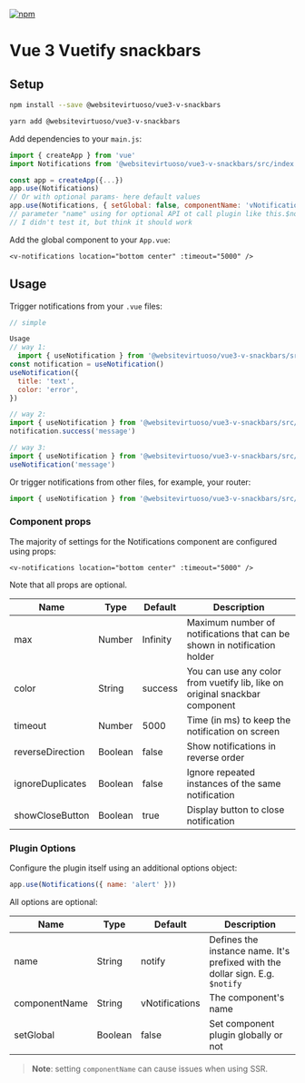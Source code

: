 [![npm](https://img.shields.io/npm/dm/@kyvg/vue3-notification)](https://www.npmjs.com/package/@kyvg/vue3-notification)

# Vue 3 Vuetify snackbars

## Setup

```bash
npm install --save @websitevirtuoso/vue3-v-snackbars

yarn add @websitevirtuoso/vue3-v-snackbars
```

Add dependencies to your `main.js`:

```javascript
import { createApp } from 'vue'
import Notifications from '@websitevirtuoso/vue3-v-snackbars/src/index'

const app = createApp({...})
app.use(Notifications)
// Or with optional params- here default values
app.use(Notifications, { setGlobal: false, componentName: 'vNotifications', name: 'notify'})
// parameter "name" using for optional API ot call plugin like this.$notify()
// I didn't test it, but think it should work
```

Add the global component to your `App.vue`:

```vue
<v-notifications location="bottom center" :timeout="5000" />
```

## Usage

Trigger notifications from your `.vue` files:

```javascript
// simple

Usage 
// way 1:
  import { useNotification } from '@websitevirtuoso/vue3-v-snackbars/src/useNotification'
const notification = useNotification()
useNotification({
  title: 'text',
  color: 'error',
})

// way 2:
import { useNotification } from '@websitevirtuoso/vue3-v-snackbars/src/useNotification'
notification.success('message')

// way 3:
import { useNotification } from '@websitevirtuoso/vue3-v-snackbars/src/useNotification'
useNotification('message')
```

Or trigger notifications from other files, for example, your router:

```javascript
import { useNotification } from '@websitevirtuoso/vue3-v-snackbars/src/useNotification'
```
### Component props

The majority of settings for the Notifications component are configured using props:

```vue
<v-notifications location="bottom center" :timeout="5000" />
```

Note that all props are optional.

| Name             | Type    | Default  | Description                                                                 |
|------------------|---------|----------|-----------------------------------------------------------------------------|
| max              | Number  | Infinity | Maximum number of notifications that can be shown in notification holder    | 
| color            | String  | success  | You can use any color from vuetify lib, like on original snackbar component | 
| timeout          | Number  | 5000     | Time (in ms) to keep the notification on screen                             |
| reverseDirection | Boolean | false    | Show notifications in reverse order                                         |
| ignoreDuplicates | Boolean | false    | Ignore repeated instances of the same notification                          |
| showCloseButton  | Boolean | true     | Display button to close notification                                        |

### Plugin Options

Configure the plugin itself using an additional options object:

```js
app.use(Notifications({ name: 'alert' }))
```

All options are optional:

| Name          | Type    | Default        | Description                                                                   |
|---------------|---------|----------------|-------------------------------------------------------------------------------|
| name          | String  | notify         | Defines the instance name. It's prefixed with the dollar sign. E.g. `$notify` |
| componentName | String  | vNotifications | The component's name                                                          |
| setGlobal     | Boolean | false          | Set component plugin globally or not                                          |

> **Note**: setting `componentName` can cause issues when using SSR.
